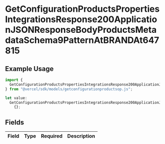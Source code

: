 # GetConfigurationProductsPropertiesIntegrationsResponse200ApplicationJSONResponseBodyProductsMetadataSchema9PatternAtBRANDAt647815

## Example Usage

```typescript
import {
  GetConfigurationProductsPropertiesIntegrationsResponse200ApplicationJSONResponseBodyProductsMetadataSchema9PatternAtBRANDAt647815,
} from "@vercel/sdk/models/getconfigurationproductsop.js";

let value:
  GetConfigurationProductsPropertiesIntegrationsResponse200ApplicationJSONResponseBodyProductsMetadataSchema9PatternAtBRANDAt647815 =
    {};
```

## Fields

| Field       | Type        | Required    | Description |
| ----------- | ----------- | ----------- | ----------- |